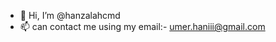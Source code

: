 - 👋 Hi, I’m @hanzalahcmd
- 📫 can contact me using my email:- umer.haniii@gmail.com 

<!---
hanzalahcmd/hanzalahcmd is a ✨ special ✨ repository because its `README.md` (this file) appears on your GitHub profile.
You can click the Preview link to take a look at your changes.
--->
